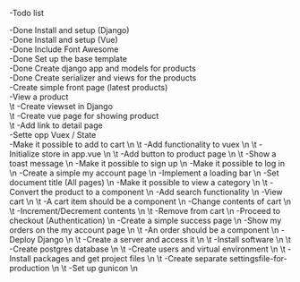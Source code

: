 -Todo list <br />

-Done Install and setup (Django) <br />
-Done Install and setup (Vue) <br />
-Done Include Font Awesome <br />
-Done Set up the base template <br />
-Done Create django app and models for products <br />
-Done Create serializer and views for the products <br />
-Create simple front page (latest products) <br />
-View a product <br />
  \t  -Create viewset in Django <br /> 
  \t  -Create vue page for showing product <br />
  \t  -Add link to detail page <br />
-Sette opp Vuex / State <br />
-Make it possible to add to cart \n 
 \t   -Add functionality to vuex \n
 \t   -Initialize store in app.vue \n
 \t   -Add button to product page \n
 \t   -Show a toast message \n
-Make it possible to sign up \n
-Make it possible to log in \n
-Create a simple my account page \n
-Implement a loading bar \n
-Set document title (All pages) \n
-Make it possible to view a category \n
\t    -Convert the product to a component \n
-Add search functionality \n
-View cart \n
\t    -A cart item should be a component \n
-Change contents of cart \n
\t    -Increment/Decrement contents \n
\t    -Remove from cart \n
-Proceed to checkout (Authentication) \n
-Create a simple success page \n
-Show my orders on the my account page \n
\t    -An order should be a component \n
-Deploy Django \n
\t    -Create a server and access it \n
\t    -Install software \n
\t    -Create postgres database \n
\t    -Create users and virtual environment \n
\t    -Install packages and get project files \n
\t    -Create separate settingsfile-for-production \n
\t    -Set up gunicon \n
